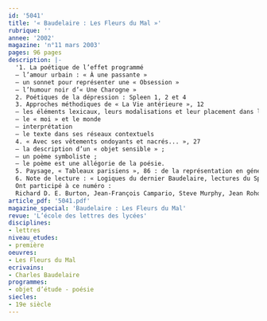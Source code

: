```yaml
---
id: '5041'
title: '« Baudelaire : Les Fleurs du Mal »'
rubrique: ''
annee: '2002'
magazine: 'n°11 mars 2003'
pages: 96 pages
description: |-
  '1. La poétique de l’effet programmé 
  – l’amour urbain : « À une passante »
  – un sonnet pour représenter une « Obsession »
  – l’humour noir d’« Une Charogne »
  2. Poétiques de la dépression : Spleen 1, 2 et 4
  3. Approches méthodiques de « La Vie antérieure », 12 
  – les éléments lexicaux, leurs modalisations et leur placement dans la composition verbale 
  – le « moi » et le monde
  – interprétation 
  – le texte dans ses réseaux contextuels
  4. « Avec ses vêtements ondoyants et nacrés... », 27 
  – la description d’un « objet sensible » ;
  – un poème symboliste ;
  – le poème est une allégorie de la poésie.
  5. Paysage, « Tableaux parisiens », 86 : de la représentation en général
  6. Note de lecture : « Logiques du dernier Baudelaire, lectures du Spleen de Paris », de Steve Murphy
  Ont participé à ce numéro :
  Richard D. E. Burton, Jean-François Campario, Steve Murphy, Jean Rohou, Catherine Thiollet'
article_pdf: '5041.pdf'
magazine_special: 'Baudelaire : Les Fleurs du Mal'
revue: 'L’école des lettres des lycées'
disciplines:
- lettres
niveau_etudes:
- première
oeuvres:
- Les Fleurs du Mal
ecrivains:
- Charles Baudelaire
programmes:
- objet d’étude - poésie
siecles:
- 19e siècle
---
```

